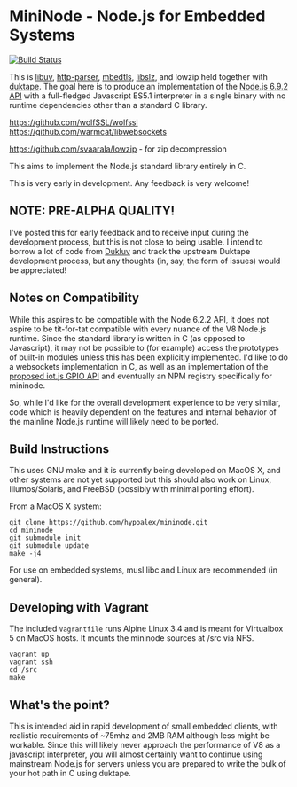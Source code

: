 # MiniNode - Node.js for Embedded Systems
[![Build Status](https://travis-ci.org/mininode/mininode.svg)](https://travis-ci.org/mininode/mininode)

This is [libuv][1], [http-parser][2], [mbedtls][3], [libslz][4], and lowzip
held together with [duktape][5]. The goal here is to produce an implementation of the [Node.js 6.9.2 API][6] with a full-fledged Javascript ES5.1 interpreter in a single binary with no runtime dependencies other than a standard C library.

https://github.com/wolfSSL/wolfssl
https://github.com/warmcat/libwebsockets

https://github.com/svaarala/lowzip - for zip decompression

This aims to implement the Node.js standard library entirely in C.

This is very early in development. Any feedback is very welcome!

## NOTE: PRE-ALPHA QUALITY!

I've posted this for early feedback and to receive input during the development 
process, but this is not close to being usable. I intend to borrow a lot of 
code from [Dukluv][8] and track the upstream Duktape development process, but 
any thoughts (in, say, the form of issues) would be appreciated!

## Notes on Compatibility

While this aspires to be compatible with the Node 6.2.2 API, it does not aspire 
to be tit-for-tat compatible with every nuance of the V8 Node.js runtime. Since 
the standard library is written in C (as opposed to Javascript), it may not be 
possible to (for example) access the prototypes of built-in modules unless this 
has been explicitly implemented. I'd like to do a websockets implementation in 
C, as well as an implementation of the [proposed iot.js GPIO API][8] and 
eventually an NPM registry specifically for mininode.

So, while I'd like for the overall development experience to be very similar, 
code which is heavily dependent on the features and internal behavior of the 
mainline Node.js runtime will likely need to be ported.

## Build Instructions

This uses GNU make and it is currently being developed on MacOS X, and 
other systems are not yet supported but this should also work on Linux, 
Illumos/Solaris, and FreeBSD (possibly with minimal porting effort).

From a MacOS X system:

    git clone https://github.com/hypoalex/mininode.git
    cd mininode
    git submodule init
    git submodule update
    make -j4

For use on embedded systems, musl libc and Linux are recommended (in general).

## Developing with Vagrant

The included `Vagrantfile` runs Alpine Linux 3.4 and is meant for Virtualbox 5 
on MacOS hosts. It mounts the mininode sources at /src via NFS.

    vagrant up
    vagrant ssh
    cd /src
    make

## What's the point?

This is intended aid in rapid development of small embedded clients, with 
realistic requirements of ~75mhz and 2MB RAM although less might be workable. 
Since this will likely never approach the performance of V8 as a javascript 
interpreter, you will almost certainly want to continue using mainstream 
Node.js for servers unless you are prepared to write the bulk of your hot path 
in C using duktape.

[1]: https://github.com/libuv/libuv.git
[2]: https://github.com/nodejs/http-parser.git
[3]: https://github.com/ARMmbed/mbedtls/tree/mbedtls-2.3
[4]: https://github.com/haproxy/libslz
[5]: http://duktape.org
[6]: https://nodejs.org/dist/v6.9.2/docs/api/
[7]: https://github.com/creationix/dukluv/tree/master/src
[8]: https://github.com/Samsung/iotjs/wiki/GPIO-API-candidate
